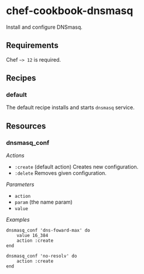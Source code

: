 # chef-cookbook-dnsmasq

Install and configure DNSmasq.

## Requirements

Chef `~> 12` is required.

## Recipes
### default

The default recipe installs and starts `dnsmasq` service.

## Resources
### dnsmasq_conf

*Actions*

- `:create` (default action) Creates new configuration.
- `:delete` Removes given configuration.

*Parameters*

- `action`
- `param` (the name param)
- `value`

*Examples*

```
dnsmasq_conf 'dns-foward-max' do
    value 16_384
    action :create
end

dnsmasq_conf 'no-resolv' do
    action :create
end
```
